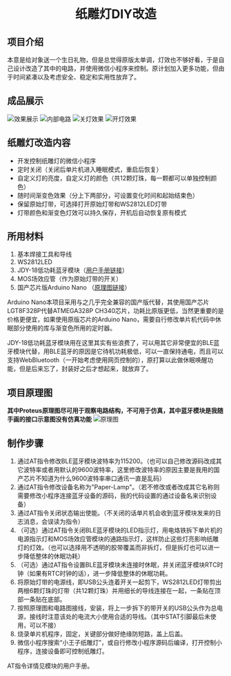 # <center>纸雕灯DIY改造</center>
## 项目介绍
本意是给对象送一个生日礼物，但是总觉得原版太单调，灯效也不够好看，于是自己设计改造了其中的电路，并使用微信小程序来控制。原计划加入更多功能，但由于时间紧凑以及考虑安全、稳定和实用性放弃了。

## 成品展示
![效果展示](./展示//效果展示.gif)
![内部电路](./展示/内部电路.jpg)
![关灯效果](./展示/正面.jpg)
![开灯效果](./展示/开灯.jpg)

## 纸雕灯改造内容
* 开发控制纸雕灯的微信小程序
* 定时关闭（关闭后单片机进入睡眠模式，重启后恢复）
* 自定义灯的亮度，自定义灯的颜色（共12颗灯珠，每一颗都可以单独控制颜色）
* 随时间渐变色效果（分上下两部分，可设置变化时间和起始结束色）
* 保留原始灯带，可选择打开原始灯带和WS2812LED灯带
* 灯带颜色和渐变色灯效可以持久保存，开机后自动恢复原有模式

## 所用材料
1. 基本焊接工具和导线
2. WS2812LED
3. JDY-18低功耗蓝牙模块（[用户手册链接](./资料/JDY-18蓝牙4.2模块JDY-18-V1.7.pdf)）
4. MOS场效应管（作为原始灯带的开关）
5. 国产芯片版Arduino Nano （[原理图链接](./资料/LGT328P-LQFP32-Nano.pdf)） 

Arduino Nano本项目采用与之几乎完全兼容的国产版代替，其使用国产芯片LGT8F328P代替ATMEGA328P CH340芯片，功耗比原版更低，当然更重要的是价格更便宜，如果使用原版芯片的Arduino Nano，需要自行修改单片机代码中休眠部分使用的库与渐变色所用的定时器。

JDY-18低功耗蓝牙模块用在这里其实有些浪费了，可以用其它非常便宜的BLE蓝牙模块代替，用BLE蓝牙的原因是它待机功耗极低，可以一直保持通电，而且可以支持WebBluetooth（一开始考虑使用网页控制的），原打算以此做休眠唤醒功能，但是后来忘了，封装好之后才想起来，就放弃了。

## 项目原理图
**其中Proteus原理图尽可用于观察电路结构，不可用于仿真，其中蓝牙模块是我随手画的接口示意图没有仿真功能**
![原理图](./原理图/项目原理图.png)

## 制作步骤
1. 通过AT指令修改BLE蓝牙模块波特率为115200。（也可以自己修改源码改成其它波特率或者用默认的9600波特率，这里修改波特率的原因主要是我用的国产芯片不知道为什么9600波特率串口通讯一直是乱码）
2. 通过AT指令修改设备名称为"Paper-Lamp"。（若不修改或者改成其它名称则需要修改小程序连接蓝牙设备的源码，我的代码设置的通过设备名来识别设备）
3. 通过AT指令关闭状态输出使能。（不关闭的话单片机会收到蓝牙模块发来的日志消息，会误读为指令）
4. （可选）通过AT指令关闭BLE蓝牙模块的LED指示灯，用电烙铁拆下单片机的电源指示灯和MOS场效应管模块的通路指示灯，这样防止这些灯亮影响纸雕灯的灯效。（也可以选择用不透明的胶带覆盖而非拆灯，但是拆灯也可以进一步降低整体的休眠功耗）
5. （可选）通过AT指令设置BLE蓝牙模块未连接时休眠，并关闭蓝牙模块RTC时钟（如果有RTC时钟的话），进一步降低整体的休眠功耗。
6. 将原始灯带的电源线，即USB公头连着开关一起剪下，WS2812LED灯带剪出两根6颗灯珠的灯带（共12颗灯珠）并用细长的导线连接在一起，一条贴在顶部一条贴在底部。
7. 按照原理图和电路图接线，安装，将上一步拆下的带开关的USB公头作为总电源，接线时注意该处的电流大小使用合适的导线。（其中STAT引脚最后未使用，可以不接）
8. 烧录单片机程序，固定，关键部分做好绝缘防短路，盖上后盖。
9. 微信小程序搜索“小王子纸雕灯”，或自行修改小程序源码后编译，打开控制小程序，连接设备即可控制纸雕灯。

AT指令详情见模块的用户手册。
